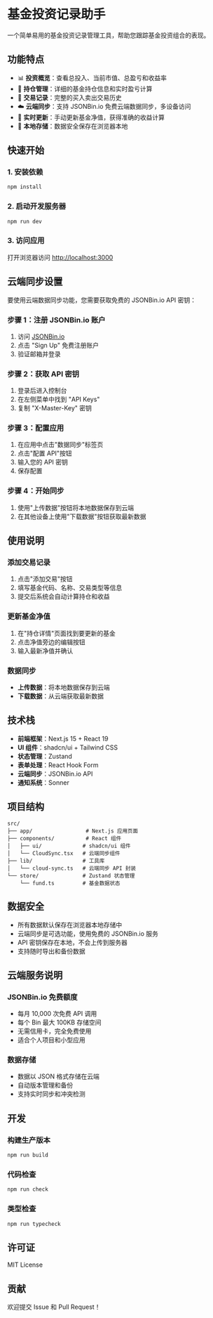 # 基金投资记录助手

一个简单易用的基金投资记录管理工具，帮助您跟踪基金投资组合的表现。

## 功能特点

- 📊 **投资概览**：查看总投入、当前市值、总盈亏和收益率
- 💼 **持仓管理**：详细的基金持仓信息和实时盈亏计算
- 📝 **交易记录**：完整的买入卖出交易历史
- ☁️ **云端同步**：支持 JSONBin.io 免费云端数据同步，多设备访问
- 🔄 **实时更新**：手动更新基金净值，获得准确的收益计算
- 💾 **本地存储**：数据安全保存在浏览器本地

## 快速开始

### 1. 安装依赖

```bash
npm install
```

### 2. 启动开发服务器

```bash
npm run dev
```

### 3. 访问应用

打开浏览器访问 [http://localhost:3000](http://localhost:3000)

## 云端同步设置

要使用云端数据同步功能，您需要获取免费的 JSONBin.io API 密钥：

### 步骤 1：注册 JSONBin.io 账户

1. 访问 [JSONBin.io](https://jsonbin.io)
2. 点击 "Sign Up" 免费注册账户
3. 验证邮箱并登录

### 步骤 2：获取 API 密钥

1. 登录后进入控制台
2. 在左侧菜单中找到 "API Keys"
3. 复制 "X-Master-Key" 密钥

### 步骤 3：配置应用

1. 在应用中点击"数据同步"标签页
2. 点击"配置 API"按钮
3. 输入您的 API 密钥
4. 保存配置

### 步骤 4：开始同步

1. 使用"上传数据"按钮将本地数据保存到云端
2. 在其他设备上使用"下载数据"按钮获取最新数据

## 使用说明

### 添加交易记录

1. 点击"添加交易"按钮
2. 填写基金代码、名称、交易类型等信息
3. 提交后系统会自动计算持仓和收益

### 更新基金净值

1. 在"持仓详情"页面找到要更新的基金
2. 点击净值旁边的编辑按钮
3. 输入最新净值并确认

### 数据同步

- **上传数据**：将本地数据保存到云端
- **下载数据**：从云端获取最新数据

## 技术栈

- **前端框架**：Next.js 15 + React 19
- **UI 组件**：shadcn/ui + Tailwind CSS
- **状态管理**：Zustand
- **表单处理**：React Hook Form
- **云端同步**：JSONBin.io API
- **通知系统**：Sonner

## 项目结构

```
src/
├── app/                 # Next.js 应用页面
├── components/          # React 组件
│   ├── ui/             # shadcn/ui 组件
│   └── CloudSync.tsx   # 云端同步组件
├── lib/                # 工具库
│   └── cloud-sync.ts   # 云端同步 API 封装
└── store/              # Zustand 状态管理
    └── fund.ts         # 基金数据状态
```

## 数据安全

- 所有数据默认保存在浏览器本地存储中
- 云端同步是可选功能，使用免费的 JSONBin.io 服务
- API 密钥保存在本地，不会上传到服务器
- 支持随时导出和备份数据

## 云端服务说明

### JSONBin.io 免费额度

- 每月 10,000 次免费 API 调用
- 每个 Bin 最大 100KB 存储空间
- 无需信用卡，完全免费使用
- 适合个人项目和小型应用

### 数据存储

- 数据以 JSON 格式存储在云端
- 自动版本管理和备份
- 支持实时同步和冲突检测

## 开发

### 构建生产版本

```bash
npm run build
```

### 代码检查

```bash
npm run check
```

### 类型检查

```bash
npm run typecheck
```

## 许可证

MIT License

## 贡献

欢迎提交 Issue 和 Pull Request！